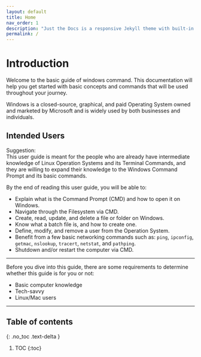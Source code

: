 ```yaml
---
layout: default
title: Home
nav_order: 1
description: "Just the Docs is a responsive Jekyll theme with built-in search that is easily customizable and hosted on GitHub Pages."
permalink: /
---
```


# Introduction

Welcome to the basic guide of windows command. This documentation will help you get started with basic concepts and commands that will be used throughout your journey. 

Windows is a closed-source, graphical, and paid Operating System owned and marketed by Microsoft and is widely used by both businesses and individuals.

## Intended Users

Suggestion:  
This user guide is meant for the people who are already have intermediate knowledge of Linux Operation Systems and its Terminal Commands, and they are willing to expand their knowledge to the Windows Command Prompt and its basic commands.

By the end of reading this user guide, you will be able to:
* Explain what is the Command Prompt (CMD) and how to open it on Windows.
* Navigate through the Filesystem via CMD.
* Create, read, update, and delete a file or folder on Windows.
* Know what a batch file is, and how to create one.
* Define, modify, and remove a user from the Operation System.
* Benefit from a few basic networking commands such as: `ping`, `ipconfig`, `getmac`, `nslookup`, `tracert`, `netstat`, and `pathping`.
* Shutdown and/or restart the computer via CMD.

---

Before you dive into this guide, there are some requirements to determine whether this guide is for you or not: 

* Basic computer knowledge
* Tech-savvy 
* Linux/Mac users

---

## Table of contents
{: .no_toc .text-delta }

1. TOC
{:toc}



